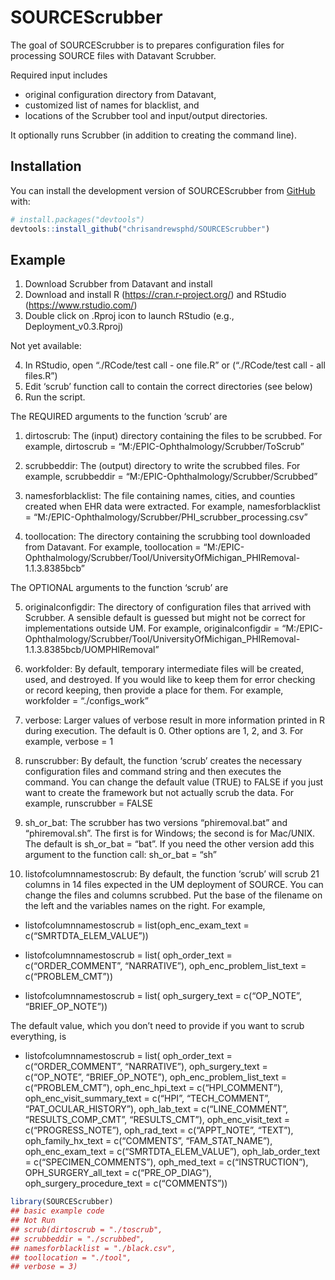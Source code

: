 
<!-- README.md is generated from README.Rmd. Please edit that file -->

# SOURCEScrubber

<!-- badges: start -->

<!-- badges: end -->

The goal of SOURCEScrubber is to prepares configuration files for
processing SOURCE files with Datavant Scrubber.

Required input includes

  - original configuration directory from Datavant,
  - customized list of names for blacklist, and
  - locations of the Scrubber tool and input/output directories.

It optionally runs Scrubber (in addition to creating the command line).

## Installation

You can install the development version of SOURCEScrubber from
[GitHub](https://github.com/) with:

``` r
# install.packages("devtools")
devtools::install_github("chrisandrewsphd/SOURCEScrubber")
```

## Example

1.  Download Scrubber from Datavant and install
2.  Download and install R (<https://cran.r-project.org/>) and RStudio
    (<https://www.rstudio.com/>)
3.  Double click on .Rproj icon to launch RStudio (e.g.,
    Deployment\_v0.3.Rproj)

Not yet available:

4.  In RStudio, open “./RCode/test call - one file.R” or (“./RCode/test
    call - all files.R”)
5.  Edit ‘scrub’ function call to contain the correct directories (see
    below)
6.  Run the script.

The REQUIRED arguments to the function ‘scrub’ are

1.  dirtoscrub: The (input) directory containing the files to be
    scrubbed. For example, dirtoscrub =
    “M:/EPIC-Ophthalmology/Scrubber/ToScrub”

2.  scrubbeddir: The (output) directory to write the scrubbed files. For
    example, scrubbeddir = “M:/EPIC-Ophthalmology/Scrubber/Scrubbed”

3.  namesforblacklist: The file containing names, cities, and counties
    created when EHR data were extracted. For example, namesforblacklist
    = “M:/EPIC-Ophthalmology/Scrubber/PHI\_scrubber\_processing.csv”

4.  toollocation: The directory containing the scrubbing tool downloaded
    from Datavant. For example, toollocation =
    “M:/EPIC-Ophthalmology/Scrubber/Tool/UniversityOfMichigan\_PHIRemoval-1.1.3.8385bcb”

The OPTIONAL arguments to the function ‘scrub’ are

5.  originalconfigdir: The directory of configuration files that arrived
    with Scrubber. A sensible default is guessed but might not be
    correct for implementations outside UM. For example,
    originalconfigdir =
    “M:/EPIC-Ophthalmology/Scrubber/Tool/UniversityOfMichigan\_PHIRemoval-1.1.3.8385bcb/UOMPHIRemoval”

6.  workfolder: By default, temporary intermediate files will be
    created, used, and destroyed. If you would like to keep them for
    error checking or record keeping, then provide a place for them. For
    example, workfolder = “./configs\_work”

7.  verbose: Larger values of verbose result in more information printed
    in R during execution. The default is 0. Other options are 1, 2, and
    3. For example, verbose = 1

8.  runscrubber: By default, the function ‘scrub’ creates the necessary
    configuration files and command string and then executes the
    command. You can change the default value (TRUE) to FALSE if you
    just want to create the framework but not actually scrub the data.
    For example, runscrubber = FALSE

9.  sh\_or\_bat: The scrubber has two versions “phiremoval.bat” and
    “phiremoval.sh”. The first is for Windows; the second is for
    Mac/UNIX. The default is sh\_or\_bat = “bat”. If you need the other
    version add this argument to the function call: sh\_or\_bat = “sh”

10. listofcolumnnamestoscrub: By default, the function ‘scrub’ will
    scrub 21 columns in 14 files expected in the UM deployment of
    SOURCE. You can change the files and columns scrubbed. Put the base
    of the filename on the left and the variables names on the right.
    For example,

<!-- end list -->

  - listofcolumnnamestoscrub = list(oph\_enc\_exam\_text =
    c(“SMRTDTA\_ELEM\_VALUE”))

  - listofcolumnnamestoscrub = list( oph\_order\_text =
    c(“ORDER\_COMMENT”, “NARRATIVE”), oph\_enc\_problem\_list\_text =
    c(“PROBLEM\_CMT”))

  - listofcolumnnamestoscrub = list( oph\_surgery\_text = c(“OP\_NOTE”,
    “BRIEF\_OP\_NOTE”))

The default value, which you don’t need to provide if you want to scrub
everything, is

  - listofcolumnnamestoscrub = list( oph\_order\_text =
    c(“ORDER\_COMMENT”, “NARRATIVE”), oph\_surgery\_text =
    c(“OP\_NOTE”, “BRIEF\_OP\_NOTE”), oph\_enc\_problem\_list\_text
    = c(“PROBLEM\_CMT”), oph\_enc\_hpi\_text = c(“HPI\_COMMENT”),
    oph\_enc\_visit\_summary\_text = c(“HPI”, “TECH\_COMMENT”,
    “PAT\_OCULAR\_HISTORY”), oph\_lab\_text = c(“LINE\_COMMENT”,
    “RESULTS\_COMP\_CMT”, “RESULTS\_CMT”), oph\_enc\_visit\_text =
    c(“PROGRESS\_NOTE”), oph\_rad\_text = c(“APPT\_NOTE”, “TEXT”),
    oph\_family\_hx\_text = c(“COMMENTS”, “FAM\_STAT\_NAME”),
    oph\_enc\_exam\_text = c(“SMRTDTA\_ELEM\_VALUE”),
    oph\_lab\_order\_text = c(“SPECIMEN\_COMMENTS”), oph\_med\_text =
    c(“INSTRUCTION”), OPH\_SURGERY\_all\_text = c(“PRE\_OP\_DIAG”),
    oph\_surgery\_procedure\_text = c(“COMMENTS”))

<!-- end list -->

``` r
library(SOURCEScrubber)
## basic example code
## Not Run
## scrub(dirtoscrub = "./toscrub",
## scrubbeddir = "./scrubbed",
## namesforblacklist = "./black.csv",
## toollocation = "./tool",
## verbose = 3)
```
